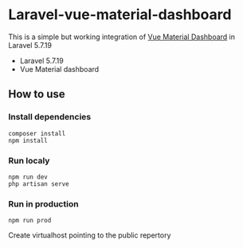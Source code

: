 # Laravel-vue-material-dashboard

This is a simple but working integration of [Vue Material Dashboard](https://www.creative-tim.com/product/vue-material-dashboard) in Laravel 5.7.19 
- Laravel 5.7.19
- Vue Material dashboard

## How to use
### Install dependencies
```
composer install
npm install
```

### Run localy
```
npm run dev
php artisan serve
```

### Run in production
```
npm run prod
```
Create virtualhost pointing to the public repertory


